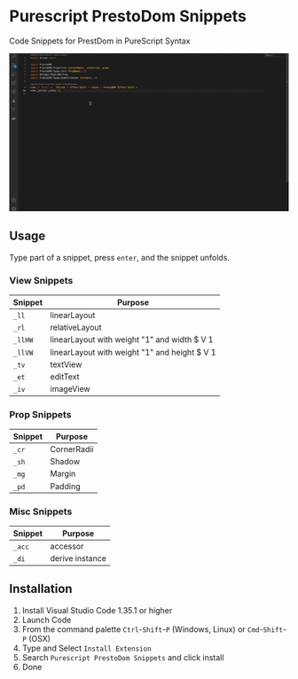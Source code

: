 # Purescript PrestoDom Snippets &nbsp; 

<!-- ![Downloads](https://img.shields.io/visual-studio-marketplace/d/ias-vscode-ext.prestodom-snippets?style=social) -->

Code Snippets for PrestDom in PureScript Syntax

<img src="assets/PrestoDom.gif" width="800" />

## Usage

Type part of a snippet, press `enter`, and the snippet unfolds.

### View Snippets

| Snippet              | Purpose                                            |
| -------------------- | -------------------------------------------------- |
| `_ll`                | linearLayout                                       |
| `_rl`                | relativeLayout                                     |
| `_llHW`              | linearLayout with weight "1" and width $ V 1       |
| `_llVW`              | linearLayout with weight "1" and height $ V 1      |
| `_tv`                | textView                                           |
| `_et`                | editText                                           |
| `_iv`                | imageView                                          |


### Prop Snippets

| Snippet              | Purpose                                            |
| -------------------- | -------------------------------------------------- |
| `_cr`                | CornerRadii                                        |
| `_sh`                | Shadow                                             |
| `_mg`                | Margin                                             |
| `_pd`                | Padding                                            |

### Misc Snippets

| Snippet              | Purpose                                            |
| -------------------- | -------------------------------------------------- |
| `_acc`               | accessor                                           |
| `_di`                | derive instance                                    |

## Installation

1. Install Visual Studio Code 1.35.1 or higher
2. Launch Code
3. From the command palette `Ctrl`-`Shift`-`P` (Windows, Linux) or `Cmd`-`Shift`-`P` (OSX)
4. Type and Select `Install Extension`
5. Search `Purescript PrestoDom Snippets` and click install
6. Done
